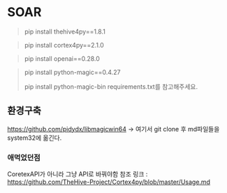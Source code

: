 # SOAR
> pip install thehive4py==1.8.1

> pip install cortex4py==2.1.0

> pip install openai==0.28.0

> pip install python-magic==0.4.27
> 
> pip install python-magic-bin
requirements.txt를 참고해주세요.

## 환경구축
https://github.com/pidydx/libmagicwin64
-> 여기서 git clone 후 md파일들을 system32에 옮긴다.

### 애먹었던점
CoretexAPI가 아니라 그냥 API로 바꿔야함
참조 링크 : https://github.com/TheHive-Project/Cortex4py/blob/master/Usage.md
